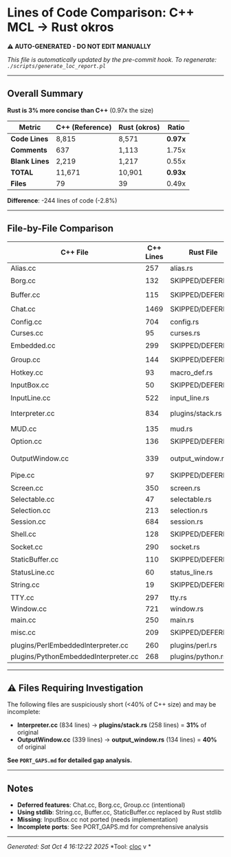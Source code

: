 # Lines of Code Comparison: C++ MCL → Rust okros

**⚠️ AUTO-GENERATED - DO NOT EDIT MANUALLY**

*This file is automatically updated by the pre-commit hook. To regenerate: `./scripts/generate_loc_report.pl`*

---

## Overall Summary

**Rust is 3% more concise than C++** (0.97x the size)

| Metric | C++ (Reference) | Rust (okros) | Ratio |
|--------|----------------|--------------|-------|
| **Code Lines** | 8,815 | 8,571 | **0.97x** |
| **Comments** | 637 | 1,113 | 1.75x |
| **Blank Lines** | 2,219 | 1,217 | 0.55x |
| **TOTAL** | 11,671 | 10,901 | **0.93x** |
| **Files** | 79 | 39 | 0.49x |

**Difference**: -244 lines of code (-2.8%)

---

## File-by-File Comparison

| C++ File | C++ Lines | Rust File | Rust Lines | Ratio | Status |
|----------|-----------|-----------|------------|-------|--------|
| Alias.cc | 257 | alias.rs | 280 | 1.09 | ✅ |
| Borg.cc | 132 | SKIPPED/DEFERRED | - | - | ⏭️ |
| Buffer.cc | 115 | SKIPPED/DEFERRED | - | - | ⏭️ |
| Chat.cc | 1469 | SKIPPED/DEFERRED | - | - | ⏭️ |
| Config.cc | 704 | config.rs | 555 | 0.79 | ✅ |
| Curses.cc | 95 | curses.rs | 208 | 2.19 | ✅ |
| Embedded.cc | 299 | SKIPPED/DEFERRED | - | - | ⏭️ |
| Group.cc | 144 | SKIPPED/DEFERRED | - | - | ⏭️ |
| Hotkey.cc | 93 | macro_def.rs | 54 | 0.58 | ✅ |
| InputBox.cc | 50 | SKIPPED/DEFERRED | - | - | ⏭️ |
| InputLine.cc | 522 | input_line.rs | 461 | 0.88 | ✅ |
| Interpreter.cc | 834 | plugins/stack.rs | 258 | 0.31 | ✅ ⚠️ SHORT |
| MUD.cc | 135 | mud.rs | 375 | 2.78 | ✅ |
| Option.cc | 136 | SKIPPED/DEFERRED | - | - | ⏭️ |
| OutputWindow.cc | 339 | output_window.rs | 134 | 0.40 | ✅ ⚠️ SHORT |
| Pipe.cc | 97 | SKIPPED/DEFERRED | - | - | ⏭️ |
| Screen.cc | 350 | screen.rs | 547 | 1.56 | ✅ |
| Selectable.cc | 47 | selectable.rs | 24 | 0.51 | ✅ |
| Selection.cc | 213 | selection.rs | 350 | 1.64 | ✅ |
| Session.cc | 684 | session.rs | 285 | 0.42 | ✅ |
| Shell.cc | 128 | SKIPPED/DEFERRED | - | - | ⏭️ |
| Socket.cc | 290 | socket.rs | 198 | 0.68 | ✅ |
| StaticBuffer.cc | 110 | SKIPPED/DEFERRED | - | - | ⏭️ |
| StatusLine.cc | 60 | status_line.rs | 73 | 1.22 | ✅ |
| String.cc | 19 | SKIPPED/DEFERRED | - | - | ⏭️ |
| TTY.cc | 297 | tty.rs | 172 | 0.58 | ✅ |
| Window.cc | 721 | window.rs | 293 | 0.41 | ✅ |
| main.cc | 250 | main.rs | 988 | 3.95 | ✅ |
| misc.cc | 209 | SKIPPED/DEFERRED | - | - | ⏭️ |
| plugins/PerlEmbeddedInterpreter.cc | 260 | plugins/perl.rs | 533 | 2.05 | ✅ |
| plugins/PythonEmbeddedInterpreter.cc | 268 | plugins/python.rs | 427 | 1.59 | ✅ |

---

## ⚠️ Files Requiring Investigation

The following files are suspiciously short (<40% of C++ size) and may be incomplete:

- **Interpreter.cc** (834 lines) → **plugins/stack.rs** (258 lines) = **31%** of original
- **OutputWindow.cc** (339 lines) → **output_window.rs** (134 lines) = **40%** of original

**See `PORT_GAPS.md` for detailed gap analysis.**

---

## Notes

- **Deferred features**: Chat.cc, Borg.cc, Group.cc (intentional)
- **Using stdlib**: String.cc, Buffer.cc, StaticBuffer.cc replaced by Rust stdlib
- **Missing**: InputBox.cc not ported (needs implementation)
- **Incomplete ports**: See PORT_GAPS.md for comprehensive analysis

---

*Generated: Sat Oct  4 16:12:22 2025*
*Tool: [cloc](https://github.com/AlDanial/cloc) v
*
